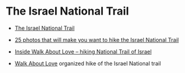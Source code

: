 # The Israel National Trail

* [The Israel National Trail](https://www.israeltrail.net/)

* [25 photos that will make you want to hike the Israel National Trail](https://www.theordinaryadventurer.com/travel/israel/24-photos-that-will-make-you-want-to-do-the-israel-national-trail/)
* [Inside Walk About Love – hiking National Trail of Israel](http://myamazingtravel.com/inside-walk-love-israel-hiking-trail/)
* [Walk About Love](http://walkaboutlove.org.il/) organized hike of the Israel National trail


